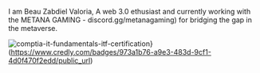 I am Beau Zabdiel Valoria, A web 3.0 ethusiast and currently working with the METANA GAMING - discord.gg/metanagaming) for bridging the gap in the metaverse.

![comptia-it-fundamentals-itf-certification](https://user-images.githubusercontent.com/89659909/148382984-8203eb6d-7861-414b-be0d-b0fe4998bb9d.png)}(https://www.credly.com/badges/973a1b76-a9e3-483d-9cf1-4d0f470f2edd/public_url)
